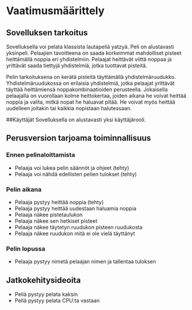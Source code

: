 # Vaatimusmäärittely
## Sovelluksen tarkoitus
Sovelluksella voi pelata klassista lautapeliä yatzyä. Peli on alustavasti yksinpeli. Pelaajien tavoitteena on saada korkeimmat mahdolliset pisteet heittämällä noppia eri yhdistelmiin. Pelaajat heittävät viittä noppaa ja yrittävät saada tiettyjä yhdistelmiä, jotka tuottavat pisteitä.

Pelin tarkoituksena on kerätä pisteitä täyttämällä yhdistelmäruudukko. Yhdistelmäruudukossa on erilaisia yhdistelmiä, jotka pelaajat yrittävät täyttää heittämiensä noppakombinaatioiden perusteella. Jokaisella pelaajalla on vuorollaan kolme heittokertaa, joiden aikana he voivat heittää noppia ja valita, mitkä nopat he haluavat pitää. He voivat myös heittää uudelleen joitakin tai kaikkia nopistaan halutessaan.

##Käyttäjät
Sovelluksella on alustavasti yksi käyttäjärooli.

## Perusversion tarjoama toiminnallisuus

### Ennen pelinaloittamista
- Pelaaja voi lukea pelin säännöt ja ohjeet  (tehty)
- Pelaaja voi nähdä edellisten pelien tulokset  (tehty)

### Pelin aikana
- Pelaaja pystyy heittää noppia  (tehty)
- Pelaaja pystyy heittää uudestaan haluamia noppia
- Pelaaja näkee pistetaulukon
- Pelaaja näkee sen hetkiset pisteet
- Pelaaja näkee täytetyn ruudukon pisteen ruudukosta
- Pelaaja näkee ruudukon mitä ei ole vielä täyttänyt

### Pelin lopussa
- Pelaaja pystyy nimetä pelaajan nimen ja tallentaa tuloksen


## Jatkokehitysideoita

- Peliä pystyy pelata kaksin
- Peliä pystyy pelata CPU:ta vastaan
